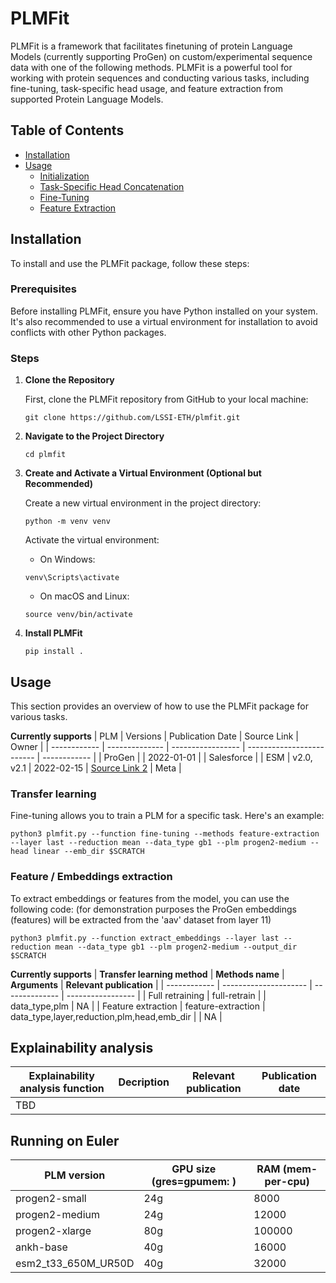 # PLMFit

PLMFit is a framework that facilitates finetuning of  protein Language Models (currently supporting ProGen) on custom/experimental sequence data with one of the following methods. PLMFit is a powerful tool for working with protein sequences and conducting various tasks, including fine-tuning, task-specific head usage, and feature extraction from supported Protein Language Models.

## Table of Contents

- [Installation](#installation)
- [Usage](#usage)
  - [Initialization](#initialization)
  - [Task-Specific Head Concatenation](#task-specific-head-concatenation)
  - [Fine-Tuning](#fine-tuning)
  - [Feature Extraction](#feature-extraction)

## Installation

To install and use the PLMFit package, follow these steps:

### Prerequisites

Before installing PLMFit, ensure you have Python installed on your system. It's also recommended to use a virtual environment for installation to avoid conflicts with other Python packages.

### Steps

1. **Clone the Repository**

   First, clone the PLMFit repository from GitHub to your local machine:

   ```shell
   git clone https://github.com/LSSI-ETH/plmfit.git

2. **Navigate to the Project Directory**
   ```shell
   cd plmfit

3. **Create and Activate a Virtual Environment (Optional but Recommended)**

   Create a new virtual environment in the project directory:
   ```shell
   python -m venv venv
   ```
   Activate the virtual environment:
   - On Windows:
   ```shell
   venv\Scripts\activate
   ```

   - On macOS and Linux:
   ```shell
   source venv/bin/activate
   ```

4. **Install PLMFit**
   ```shell
   pip install .

## Usage

This section provides an overview of how to use the PLMFit package for various tasks.

**Currently supports**
| PLM         | Versions       | Publication Date | Source Link               | Owner        |
| ------------  | -------------- | ----------------- | ------------------------- | ------------ |
| ProGen         |    | 2022-01-01        |  | Salesforce     |
| ESM         | v2.0, v2.1     | 2022-02-15        | [Source Link 2](link2)    | Meta   |


### Transfer learning

Fine-tuning allows you to train a PLM  for a specific task. Here's an example:
```
python3 plmfit.py --function fine-tuning --methods feature-extraction --layer last --reduction mean --data_type gb1 --plm progen2-medium --head linear --emb_dir $SCRATCH 
```

### Feature / Embeddings extraction

To extract embeddings or features from the model, you can use the following code:
(for demonstration purposes the ProGen embeddings (features) will be extracted from the 'aav' dataset from layer 11)

```
python3 plmfit.py --function extract_embeddings --layer last --reduction mean --data_type gb1 --plm progen2-medium --output_dir $SCRATCH

```
**Currently supports**
| **Transfer learning method**          | **Methods name**   | **Arguments** | **Relevant publication** | 
| ------------ | --------------------- | -------------- | ----------------- | 
| Full retraining | full-retrain           |   | data_type,plm   | NA    | 
| Feature extraction | feature-extraction       |   data_type,layer,reduction,plm,head,emb_dir |       | NA   | 

## Explainability analysis

| **Explainability analysis function**     | **Decription** | **Relevant publication** | **Publication date** |
| ------------ | --------------------- | -------------- | ----------------- | 
| TBD |       |    |      |     |

## Running on Euler

| PLM  version     | GPU size  (gres=gpumem: )  | RAM (mem-per-cpu) | 
| ------------  | -------------- | ----------------- |
| progen2-small    |   24g | 8000     | 
| progen2-medium       | 24g    | 12000       | 
| progen2-xlarge       | 80g    | 100000      | 
| ankh-base       | 40g    | 16000     | 
| esm2_t33_650M_UR50D | 40g    | 32000     | 
